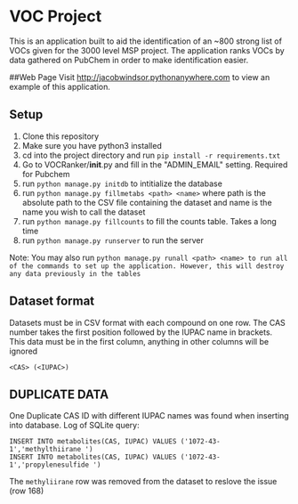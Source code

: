 # VOC Project
This is an application built to aid the identification of an ~800 strong list of VOCs given for the 3000 level MSP project.
The application ranks VOCs by data gathered on PubChem in order to make identification easier.

##Web Page
Visit http://jacobwindsor.pythonanywhere.com to view an example of this application.

## Setup
1. Clone this repository
2. Make sure you have python3 installed
3. cd into the project directory and run `pip install -r requirements.txt`
4. Go to VOCRanker/__init__.py and fill in the "ADMIN_EMAIL" setting. Required for Pubchem
4. run `python manage.py initdb` to intitialize the database
5. run `python manage.py fillmetabs <path> <name>` where path is the absolute path to the CSV file containing the dataset
and name is the name you wish to call the dataset
6. run `python manage.py fillcounts` to fill the counts table. Takes a long time
7. run `python manage.py runserver` to run the server


Note: You may also run `python manage.py runall <path> <name> to run all of the commands to set up the application.
However, this will destroy  any data previously in the tables`

## Dataset format
Datasets must be in CSV format with each compound on one row. The CAS number takes the first position followed by the
IUPAC name in brackets. This data must be in the first column, anything in other columns will be ignored

    <CAS> (<IUPAC>)

## DUPLICATE DATA
One Duplicate CAS ID with different IUPAC names was found when inserting into database. Log of SQLite query:

    INSERT INTO metabolites(CAS, IUPAC) VALUES ('1072-43-1','methylthiirane ')
    INSERT INTO metabolites(CAS, IUPAC) VALUES ('1072-43-1','propylenesulfide ')
    
The `methyliirane` row was removed from the dataset to reslove the issue (row 168)
